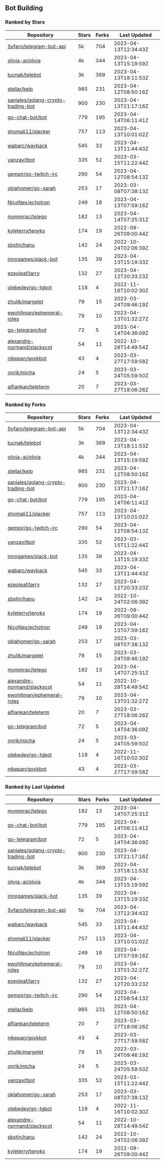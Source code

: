 ## Bot Building

### Ranked by Stars

| Repository | Stars | Forks | Last Updated |
|------------|-------|-------|--------------|
| [Syfaro/telegram-bot-api](https://github.com/Syfaro/telegram-bot-api) | 5k | 704 | 2023-04-13T12:34:43Z |
| [olivia-ai/olivia](https://github.com/olivia-ai/olivia) | 4k | 344 | 2023-04-13T15:19:59Z |
| [tucnak/telebot](https://github.com/tucnak/telebot) | 3k | 369 | 2023-04-13T18:11:53Z |
| [stellar/kelp](https://github.com/stellar/kelp) | 985 | 231 | 2023-04-12T08:50:16Z |
| [saniales/golang-crypto-trading-bot](https://github.com/saniales/golang-crypto-trading-bot) | 900 | 230 | 2023-04-13T21:17:16Z |
| [go-chat-bot/bot](https://github.com/go-chat-bot/bot) | 779 | 195 | 2023-04-14T06:11:41Z |
| [shomali11/slacker](https://github.com/shomali11/slacker) | 757 | 113 | 2023-04-13T10:01:02Z |
| [wabarc/wayback](https://github.com/wabarc/wayback) | 545 | 33 | 2023-04-13T11:44:43Z |
| [yanzay/tbot](https://github.com/yanzay/tbot) | 335 | 52 | 2023-03-15T11:22:44Z |
| [gempir/go-twitch-irc](https://github.com/gempir/go-twitch-irc) | 290 | 54 | 2023-04-12T08:54:13Z |
| [oklahomer/go-sarah](https://github.com/oklahomer/go-sarah) | 253 | 17 | 2023-03-08T07:38:13Z |
| [NicoNex/echotron](https://github.com/NicoNex/echotron) | 249 | 18 | 2023-04-13T07:59:16Z |
| [mymmrac/telego](https://github.com/mymmrac/telego) | 182 | 13 | 2023-04-14T07:25:31Z |
| [kyleterry/tenyks](https://github.com/kyleterry/tenyks) | 174 | 19 | 2022-09-26T09:00:44Z |
| [sbstjn/hanu](https://github.com/sbstjn/hanu) | 142 | 24 | 2022-10-24T02:06:39Z |
| [innogames/slack-bot](https://github.com/innogames/slack-bot) | 135 | 39 | 2023-04-13T15:19:33Z |
| [ezeoleaf/larry](https://github.com/ezeoleaf/larry) | 132 | 27 | 2023-04-12T20:33:23Z |
| [olebedev/go-tgbot](https://github.com/olebedev/go-tgbot) | 118 | 4 | 2022-11-16T10:02:30Z |
| [zhulik/margelet](https://github.com/zhulik/margelet) | 79 | 15 | 2023-03-24T09:46:19Z |
| [ewohltman/ephemeral-roles](https://github.com/ewohltman/ephemeral-roles) | 79 | 10 | 2023-04-13T01:32:27Z |
| [go-telegram/bot](https://github.com/go-telegram/bot) | 72 | 5 | 2023-04-14T04:36:09Z |
| [alexandre-normand/slackscot](https://github.com/alexandre-normand/slackscot) | 54 | 11 | 2022-10-28T14:49:54Z |
| [nikepan/govkbot](https://github.com/nikepan/govkbot) | 43 | 4 | 2023-03-27T17:59:58Z |
| [onrik/micha](https://github.com/onrik/micha) | 24 | 5 | 2023-03-24T05:59:50Z |
| [alfiankan/teleterm](https://github.com/alfiankan/teleterm) | 20 | 7 | 2023-03-27T18:06:26Z |

### Ranked by Forks

| Repository | Stars | Forks | Last Updated |
|------------|-------|-------|--------------|
| [Syfaro/telegram-bot-api](https://github.com/Syfaro/telegram-bot-api) | 5k | 704 | 2023-04-13T12:34:43Z |
| [tucnak/telebot](https://github.com/tucnak/telebot) | 3k | 369 | 2023-04-13T18:11:53Z |
| [olivia-ai/olivia](https://github.com/olivia-ai/olivia) | 4k | 344 | 2023-04-13T15:19:59Z |
| [stellar/kelp](https://github.com/stellar/kelp) | 985 | 231 | 2023-04-12T08:50:16Z |
| [saniales/golang-crypto-trading-bot](https://github.com/saniales/golang-crypto-trading-bot) | 900 | 230 | 2023-04-13T21:17:16Z |
| [go-chat-bot/bot](https://github.com/go-chat-bot/bot) | 779 | 195 | 2023-04-14T06:11:41Z |
| [shomali11/slacker](https://github.com/shomali11/slacker) | 757 | 113 | 2023-04-13T10:01:02Z |
| [gempir/go-twitch-irc](https://github.com/gempir/go-twitch-irc) | 290 | 54 | 2023-04-12T08:54:13Z |
| [yanzay/tbot](https://github.com/yanzay/tbot) | 335 | 52 | 2023-03-15T11:22:44Z |
| [innogames/slack-bot](https://github.com/innogames/slack-bot) | 135 | 39 | 2023-04-13T15:19:33Z |
| [wabarc/wayback](https://github.com/wabarc/wayback) | 545 | 33 | 2023-04-13T11:44:43Z |
| [ezeoleaf/larry](https://github.com/ezeoleaf/larry) | 132 | 27 | 2023-04-12T20:33:23Z |
| [sbstjn/hanu](https://github.com/sbstjn/hanu) | 142 | 24 | 2022-10-24T02:06:39Z |
| [kyleterry/tenyks](https://github.com/kyleterry/tenyks) | 174 | 19 | 2022-09-26T09:00:44Z |
| [NicoNex/echotron](https://github.com/NicoNex/echotron) | 249 | 18 | 2023-04-13T07:59:16Z |
| [oklahomer/go-sarah](https://github.com/oklahomer/go-sarah) | 253 | 17 | 2023-03-08T07:38:13Z |
| [zhulik/margelet](https://github.com/zhulik/margelet) | 79 | 15 | 2023-03-24T09:46:19Z |
| [mymmrac/telego](https://github.com/mymmrac/telego) | 182 | 13 | 2023-04-14T07:25:31Z |
| [alexandre-normand/slackscot](https://github.com/alexandre-normand/slackscot) | 54 | 11 | 2022-10-28T14:49:54Z |
| [ewohltman/ephemeral-roles](https://github.com/ewohltman/ephemeral-roles) | 79 | 10 | 2023-04-13T01:32:27Z |
| [alfiankan/teleterm](https://github.com/alfiankan/teleterm) | 20 | 7 | 2023-03-27T18:06:26Z |
| [go-telegram/bot](https://github.com/go-telegram/bot) | 72 | 5 | 2023-04-14T04:36:09Z |
| [onrik/micha](https://github.com/onrik/micha) | 24 | 5 | 2023-03-24T05:59:50Z |
| [olebedev/go-tgbot](https://github.com/olebedev/go-tgbot) | 118 | 4 | 2022-11-16T10:02:30Z |
| [nikepan/govkbot](https://github.com/nikepan/govkbot) | 43 | 4 | 2023-03-27T17:59:58Z |

### Ranked by Last Updated

| Repository | Stars | Forks | Last Updated |
|------------|-------|-------|--------------|
| [mymmrac/telego](https://github.com/mymmrac/telego) | 182 | 13 | 2023-04-14T07:25:31Z |
| [go-chat-bot/bot](https://github.com/go-chat-bot/bot) | 779 | 195 | 2023-04-14T06:11:41Z |
| [go-telegram/bot](https://github.com/go-telegram/bot) | 72 | 5 | 2023-04-14T04:36:09Z |
| [saniales/golang-crypto-trading-bot](https://github.com/saniales/golang-crypto-trading-bot) | 900 | 230 | 2023-04-13T21:17:16Z |
| [tucnak/telebot](https://github.com/tucnak/telebot) | 3k | 369 | 2023-04-13T18:11:53Z |
| [olivia-ai/olivia](https://github.com/olivia-ai/olivia) | 4k | 344 | 2023-04-13T15:19:59Z |
| [innogames/slack-bot](https://github.com/innogames/slack-bot) | 135 | 39 | 2023-04-13T15:19:33Z |
| [Syfaro/telegram-bot-api](https://github.com/Syfaro/telegram-bot-api) | 5k | 704 | 2023-04-13T12:34:43Z |
| [wabarc/wayback](https://github.com/wabarc/wayback) | 545 | 33 | 2023-04-13T11:44:43Z |
| [shomali11/slacker](https://github.com/shomali11/slacker) | 757 | 113 | 2023-04-13T10:01:02Z |
| [NicoNex/echotron](https://github.com/NicoNex/echotron) | 249 | 18 | 2023-04-13T07:59:16Z |
| [ewohltman/ephemeral-roles](https://github.com/ewohltman/ephemeral-roles) | 79 | 10 | 2023-04-13T01:32:27Z |
| [ezeoleaf/larry](https://github.com/ezeoleaf/larry) | 132 | 27 | 2023-04-12T20:33:23Z |
| [gempir/go-twitch-irc](https://github.com/gempir/go-twitch-irc) | 290 | 54 | 2023-04-12T08:54:13Z |
| [stellar/kelp](https://github.com/stellar/kelp) | 985 | 231 | 2023-04-12T08:50:16Z |
| [alfiankan/teleterm](https://github.com/alfiankan/teleterm) | 20 | 7 | 2023-03-27T18:06:26Z |
| [nikepan/govkbot](https://github.com/nikepan/govkbot) | 43 | 4 | 2023-03-27T17:59:58Z |
| [zhulik/margelet](https://github.com/zhulik/margelet) | 79 | 15 | 2023-03-24T09:46:19Z |
| [onrik/micha](https://github.com/onrik/micha) | 24 | 5 | 2023-03-24T05:59:50Z |
| [yanzay/tbot](https://github.com/yanzay/tbot) | 335 | 52 | 2023-03-15T11:22:44Z |
| [oklahomer/go-sarah](https://github.com/oklahomer/go-sarah) | 253 | 17 | 2023-03-08T07:38:13Z |
| [olebedev/go-tgbot](https://github.com/olebedev/go-tgbot) | 118 | 4 | 2022-11-16T10:02:30Z |
| [alexandre-normand/slackscot](https://github.com/alexandre-normand/slackscot) | 54 | 11 | 2022-10-28T14:49:54Z |
| [sbstjn/hanu](https://github.com/sbstjn/hanu) | 142 | 24 | 2022-10-24T02:06:39Z |
| [kyleterry/tenyks](https://github.com/kyleterry/tenyks) | 174 | 19 | 2022-09-26T09:00:44Z |

